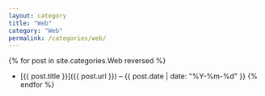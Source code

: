 ```yaml
---
layout: category
title: "Web"
category: "Web"
permalink: /categories/web/
---
```



{% for post in site.categories.Web reversed %}
- [{{ post.title }}]({{ post.url }}) – {{ post.date | date: "%Y-%m-%d" }}
{% endfor %}